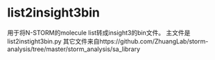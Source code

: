 # list2insight3bin
用于将N-STORM的molecule list转成insight3的bin文件。
主文件是list2instight3bin.py
其它文件来自https://github.com/ZhuangLab/storm-analysis/tree/master/storm_analysis/sa_library
